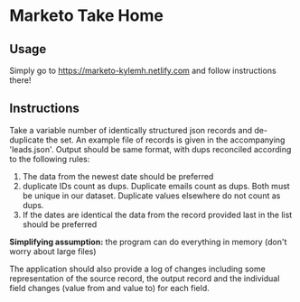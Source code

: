 # Marketo Take Home

## Usage

Simply go to https://marketo-kylemh.netlify.com and follow instructions there!

## Instructions

Take a variable number of identically structured json records and de-duplicate the set.
An example file of records is given in the accompanying 'leads.json'. Output should be same format, with dups reconciled according to the following rules:

1. The data from the newest date should be preferred
2. duplicate IDs count as dups. Duplicate emails count as dups. Both must be unique in our dataset. Duplicate values elsewhere do not count as dups.
3. If the dates are identical the data from the record provided last in the list should be preferred

**Simplifying assumption:** the program can do everything in memory (don't worry about large files)

The application should also provide a log of changes including some representation of the source record, the output record and the individual field changes (value from and value to) for each field.
